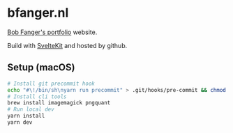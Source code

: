 # bfanger.nl

[Bob Fanger's portfolio](https://bfanger.nl/) website.

Build with [SvelteKit](https://kit.svelte.dev/) and hosted by github.

## Setup (macOS)

```sh
# Install git precommit hook
echo "#\!/bin/sh\nyarn run precommit" > .git/hooks/pre-commit && chmod a+x .git/hooks/pre-commit
# Install cli tools
brew install imagemagick pngquant
# Run local dev
yarn install
yarn dev
```
